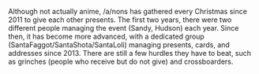 Although not actually anime, /a/nons has gathered every Christmas since 2011 to give each other presents. The first two years, there were two different people managing the event (Sandy, Hudson) each year. Since then, it has become more advanced, with a dedicated group (SantaFaggot/SantaShota/SantaLoli) managing presents, cards, and addresses since 2013. There are still a few hurdles they have to beat, such as grinches (people who receive but do not give) and crossboarders.